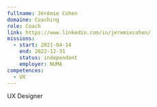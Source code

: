 ```yaml
---
fullname: Jérémie Cohen
domaine: Coaching
role: Coach
link: https://www.linkedin.com/in/jeremiecohen/
missions:
  - start: 2021-04-14
    end: 2022-12-31
    status: independent
    employer: NUMA
competences:
  - UX
---
```

UX Designer
